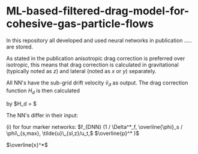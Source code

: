 # ML-based-filtered-drag-model-for-cohesive-gas-particle-flows

In this repository all developed and used neural networks in publication ..... are stored.

As stated in the publication anisotropic drag correction is preferred over isotropic, this means that drag correction is calculated in gravitational (typically noted as $z$) and lateral (noted as $x$ or $y$) separately.

All NN's have the sub-grid drift velocity $\tilde{v}_d$ as output. The drag correction function $H_d$ is then calculated

by $H_d  =  $

The NN's differ in their input:

(i) for four marker networks: $f_{DNN} (1 / \Delta^*_f, \overline{\phi}_s / \phi\_{s,max}, \tilde{u}\_{sl,z}/u_t,$ $\overline{p}^* )$


$\overline{x}^*$
